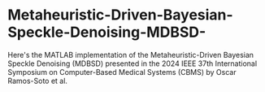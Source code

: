 # Metaheuristic-Driven-Bayesian-Speckle-Denoising-MDBSD-
Here's the MATLAB implementation of the Metaheuristic-Driven Bayesian Speckle Denoising (MDBSD) presented in the 2024 IEEE 37th International Symposium on Computer-Based Medical Systems (CBMS) by Oscar Ramos-Soto et al.
